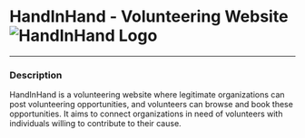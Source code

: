 
# HandInHand - Volunteering Website        ![HandInHand Logo](https://github.com/yarasrepo/HandInHand/raw/auth/images/logo2.png)

---

### Description

HandInHand is a volunteering website where legitimate organizations can post volunteering opportunities, and volunteers can browse and book these opportunities. It aims to connect organizations in need of volunteers with individuals willing to contribute to their cause.


